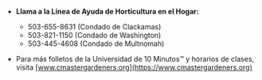 - **Llama a la Línea de Ayuda de Horticultura en el Hogar:**
  - 503-655-8631 (Condado de Clackamas)
  - 503-821-1150 (Condado de Washington)
  - 503-445-4608 (Condado de Multnomah)

- Para más folletos de la Universidad de 10 Minutos™ y horarios de clases, visita [www.cmastergardeners.org](https://www.cmastergardeners.org)
